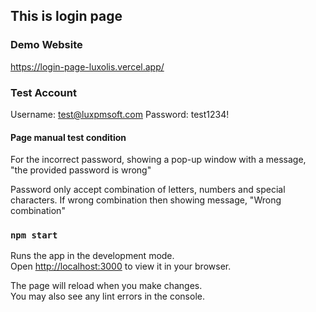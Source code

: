 ## This is login page

### Demo Website

https://login-page-luxolis.vercel.app/

### Test Account

Username: test@luxpmsoft.com
Password: test1234!

#### Page manual test condition

For the incorrect password, showing a pop-up window with a message, "the provided password is wrong"

Password only accept combination of letters, numbers and special characters. If wrong combination then showing message, "Wrong combination"

### `npm start`

Runs the app in the development mode.\
Open [http://localhost:3000](http://localhost:3000) to view it in your browser.

The page will reload when you make changes.\
You may also see any lint errors in the console.
